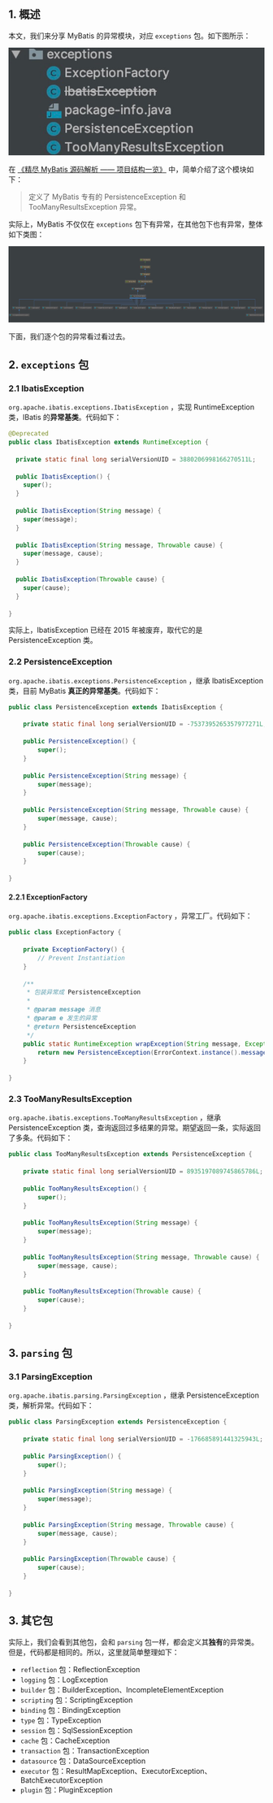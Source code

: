 ## 1. 概述

本文，我们来分享 MyBatis 的异常模块，对应 `exceptions` 包。如下图所示：

![`exceptions` 包](5/1.png)

在 [《精尽 MyBatis 源码解析 —— 项目结构一览》](http://svip.iocoder.cn/MyBatis/intro) 中，简单介绍了这个模块如下：

> 定义了 MyBatis 专有的 PersistenceException 和 TooManyResultsException 异常。

实际上，MyBatis 不仅仅在 `exceptions` 包下有异常，在其他包下也有异常，整体如下类图：

![异常体系](5/2.png)

下面，我们逐个包的异常看过看过去。

## 2. `exceptions` 包

### 2.1 IbatisException

`org.apache.ibatis.exceptions.IbatisException` ，实现 RuntimeException 类，IBatis 的**异常基类**。代码如下：

```java
@Deprecated
public class IbatisException extends RuntimeException {

  private static final long serialVersionUID = 3880206998166270511L;

  public IbatisException() {
    super();
  }

  public IbatisException(String message) {
    super(message);
  }

  public IbatisException(String message, Throwable cause) {
    super(message, cause);
  }

  public IbatisException(Throwable cause) {
    super(cause);
  }

}
```

实际上，IbatisException 已经在 2015 年被废弃，取代它的是 PersistenceException 类。

### 2.2 PersistenceException

`org.apache.ibatis.exceptions.PersistenceException` ，继承 IbatisException 类，目前 MyBatis **真正的异常基类**。代码如下：

```java
public class PersistenceException extends IbatisException {

    private static final long serialVersionUID = -7537395265357977271L;

    public PersistenceException() {
        super();
    }

    public PersistenceException(String message) {
        super(message);
    }

    public PersistenceException(String message, Throwable cause) {
        super(message, cause);
    }

    public PersistenceException(Throwable cause) {
        super(cause);
    }
    
}
```

#### 2.2.1 ExceptionFactory

`org.apache.ibatis.exceptions.ExceptionFactory` ，异常工厂。代码如下：

```java
public class ExceptionFactory {

    private ExceptionFactory() {
        // Prevent Instantiation
    }

    /**
     * 包装异常成 PersistenceException
     *
     * @param message 消息
     * @param e 发生的异常
     * @return PersistenceException
     */
    public static RuntimeException wrapException(String message, Exception e) {
        return new PersistenceException(ErrorContext.instance().message(message).cause(e).toString(), e);
    }

}
```

### 2.3 TooManyResultsException

`org.apache.ibatis.exceptions.TooManyResultsException` ，继承 PersistenceException 类，查询返回过多结果的异常。期望返回一条，实际返回了多条。代码如下：

```java
public class TooManyResultsException extends PersistenceException {

    private static final long serialVersionUID = 8935197089745865786L;

    public TooManyResultsException() {
        super();
    }

    public TooManyResultsException(String message) {
        super(message);
    }

    public TooManyResultsException(String message, Throwable cause) {
        super(message, cause);
    }

    public TooManyResultsException(Throwable cause) {
        super(cause);
    }

}
```

## 3. `parsing` 包

### 3.1 ParsingException

`org.apache.ibatis.parsing.ParsingException` ，继承 PersistenceException 类，解析异常。代码如下：

```java
public class ParsingException extends PersistenceException {

    private static final long serialVersionUID = -176685891441325943L;

    public ParsingException() {
        super();
    }

    public ParsingException(String message) {
        super(message);
    }

    public ParsingException(String message, Throwable cause) {
        super(message, cause);
    }

    public ParsingException(Throwable cause) {
        super(cause);
    }

}
```

## 3. 其它包

实际上，我们会看到其他包，会和 `parsing` 包一样，都会定义其**独有**的异常类。但是，代码都是相同的。所以，这里就简单整理如下：

* `reflection` 包：ReflectionException
* `logging` 包：LogException
* `builder` 包：BuilderException、IncompleteElementException
* `scripting` 包：ScriptingException
* `binding` 包：BindingException
* `type` 包：TypeException
* `session` 包：SqlSessionException
* `cache` 包：CacheException
* `transaction` 包：TransactionException
* `datasource` 包：DataSourceException
* `executor` 包：ResultMapException、ExecutorException、BatchExecutorException
* `plugin` 包：PluginException
